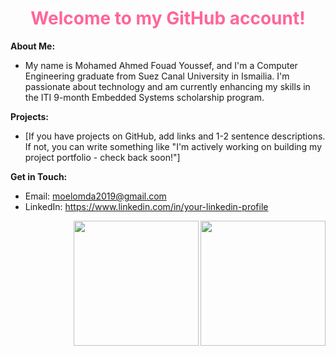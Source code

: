 <h1 style="color: #ff6699; text-align: center;">Welcome to my GitHub account!</h1>

**About Me:**
* My name is Mohamed Ahmed Fouad Youssef, and I'm a Computer Engineering graduate from Suez Canal University in Ismailia. I'm passionate about technology and am currently enhancing my skills in the ITI 9-month Embedded Systems scholarship program. 

**Projects:**
* [If you have projects on GitHub, add links and 1-2 sentence descriptions. If not, you can write something like "I'm actively working on building my project portfolio - check back soon!"]

**Get in Touch:**
* Email: moelomda2019@gmail.com
* LinkedIn: https://www.linkedin.com/in/your-linkedin-profile

<img align="right" width="200" src="https://github-readme-stats.vercel.app/api?username=YOUR_USERNAME&show_icons=true&theme=dark">

<img align="right" width="200" src="https://komarev.com/ghpvc/?username=YOUR_USERNAME"> 


